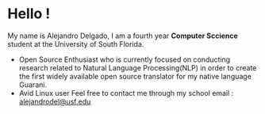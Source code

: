 # Hello !
My name is Alejandro Delgado, I am a fourth year **Computer Sccience** student at the University of South Florida.
- Open Source Enthusiast who is currently focused on conducting research related to Natural Language Processing(NLP) in order to create the first widely available open source translator for my native language Guarani.
- Avid Linux user
Feel free to contact me through my school email : alejandrodel@usf.edu
<!---
adelgadorios/adelgadorios is a ✨ special ✨ repository because its `README.md` (this file) appears on your GitHub profile.
You can click the Preview link to take a look at your changes.
--->
